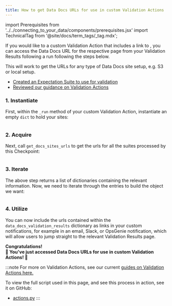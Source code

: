 ```yaml
---
title: How to get Data Docs URLs for use in custom Validation Actions
---
```

import Prerequisites from '../../connecting_to_your_data/components/prerequisites.jsx'
import TechnicalTag from '@site/docs/term_tags/_tag.mdx';

If you would like to a custom Validation Action that includes a link to <TechnicalTag tag="data_docs" text="Data Docs"/>,
you can access the Data Docs URL for the respective <TechnicalTag tag="validation_result" text="Validation Results"/> page from your Validation Results following a <TechnicalTag tag="checkpoint" text="Checkpoint"/> run following the steps below.

This will work to get the URLs for any type of Data Docs site setup, e.g. S3 or local setup.

<Prerequisites>

  - [Created an Expectation Suite to use for validation](../../../tutorials/getting_started/tutorial_create_expectations.md)
  - [Reviewed our guidance on Validation Actions](../../../terms/action.md)

</Prerequisites>

### 1. Instantiate

First, within the `_run` method of your custom Validation Action, instantiate an empty `dict` to hold your sites:

```python file=../../../../great_expectations/checkpoint/actions.py#L1093
```

### 2. Acquire

Next, call `get_docs_sites_urls` to get the urls for all the suites processed by this Checkpoint:

```python file=../../../../great_expectations/checkpoint/actions.py#L1100-L1103
```


### 3. Iterate

The above step returns a list of dictionaries containing the relevant information. Now, we need to iterate through the entries to build the object we want:

```python file=../../../../great_expectations/checkpoint/actions.py#L1107-L1108
```

### 4. Utilize

You can now include the urls contained within the `data_docs_validation_results` dictionary as links in your custom notifications, for example in an email, Slack, or OpsGenie notification, which will allow users to jump straight to the relevant Validation Results page.

<div style={{"text-align":"center"}}>
<p style={{"color":"#8784FF","font-size":"1.4em"}}><b>
Congratulations!<br/>&#127881; You've just accessed Data Docs URLs for use in custom Validation Actions! &#127881;
</b></p>
</div>

:::note
For more on Validation Actions, see our current [guides on Validation Actions here.](https://docs.greatexpectations.io/docs/guides/validation/#actions)

To view the full script used in this page, and see this process in action, see it on GitHub:
- [actions.py](https://github.com/great-expectations/great_expectations/blob/26e855271092fe365c62fc4934e6713529c8989d/great_expectations/checkpoint/actions.py#L1085-L1096)
:::
